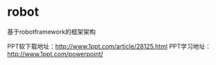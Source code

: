 # robot
基于robotframework的框架架构

PPT软下载地址：http://www.1ppt.com/article/28125.html
PPT学习地址：http://www.1ppt.com/powerpoint/
